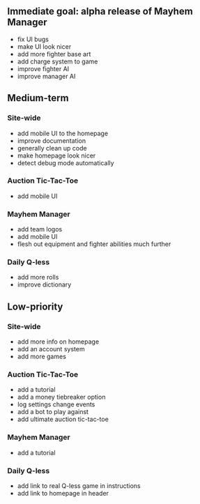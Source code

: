 ## Immediate goal: alpha release of Mayhem Manager
- fix UI bugs
- make UI look nicer
- add more fighter base art
- add charge system to game
- improve fighter AI
- improve manager AI

## Medium-term
### Site-wide
- add mobile UI to the homepage
- improve documentation
- generally clean up code
- make homepage look nicer
- detect debug mode automatically

### Auction Tic-Tac-Toe
- add mobile UI

### Mayhem Manager
- add team logos
- add mobile UI
- flesh out equipment and fighter abilities much further

### Daily Q-less
- add more rolls
- improve dictionary

## Low-priority
### Site-wide
- add more info on homepage
- add an account system
- add more games

### Auction Tic-Tac-Toe
- add a tutorial
- add a money tiebreaker option
- log settings change events
- add a bot to play against
- add ultimate auction tic-tac-toe

### Mayhem Manager
- add a tutorial

### Daily Q-less
- add link to real Q-less game in instructions
- add link to homepage in header